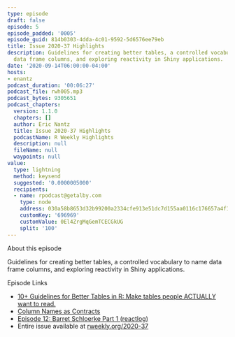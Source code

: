 ```yaml
---
type: episode
draft: false
episode: 5
episode_padded: '0005'
episode_guid: 814b0303-4dda-4c01-9592-5d6576ee79eb
title: Issue 2020-37 Highlights
description: Guidelines for creating better tables, a controlled vocabulary to name
  data frame columns, and exploring reactivity in Shiny applications.
date: '2020-09-14T06:00:00-04:00'
hosts:
- enantz
podcast_duration: '00:06:27'
podcast_file: rwh005.mp3
podcast_bytes: 9305651
podcast_chapters:
  version: 1.1.0
  chapters: []
  author: Eric Nantz
  title: Issue 2020-37 Highlights
  podcastName: R Weekly Highlights
  description: null
  fileName: null
  waypoints: null
value:
  type: lightning
  method: keysend
  suggested: '0.0000005000'
  recipients:
  - name: rpodcast@getalby.com
    type: node
    address: 030a58b8653d32b99200a2334cfe913e51dc7d155aa0116c176657a4f1722677a3
    customKey: '696969'
    customValue: 0El4ZrgMqGemTCECGkUG
    split: '100'
---
```

About this episode

Guidelines for creating better tables, a controlled vocabulary to name data frame columns, and exploring reactivity in Shiny applications.

Episode Links

-   <a href="https://themockup.blog/posts/2020-09-04-10-table-rules-in-r/" rel="nofollow">10+ Guidelines for Better Tables in R: Make tables people ACTUALLY want to read.</a>
-   <a href="https://emilyriederer.netlify.app/post/column-name-contracts/" rel="nofollow">Column Names as Contracts</a>
-   <a href="https://shinydevseries.com/post/episode-12-barrett1/" rel="nofollow">Episode 12: Barret Schloerke Part 1 (reactlog)</a>
-   Entire issue available at <a href="https://rweekly.org/2020-37" rel="nofollow">rweekly.org/2020-37</a>
